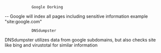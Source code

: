 				Google Dorking
-- Google will index all pages including sensitive information
example "site:google.com"

				DNSdumpster
DNSdumpster utilizes data from google subdomains, but also checks site like bing and virustotal for similar information